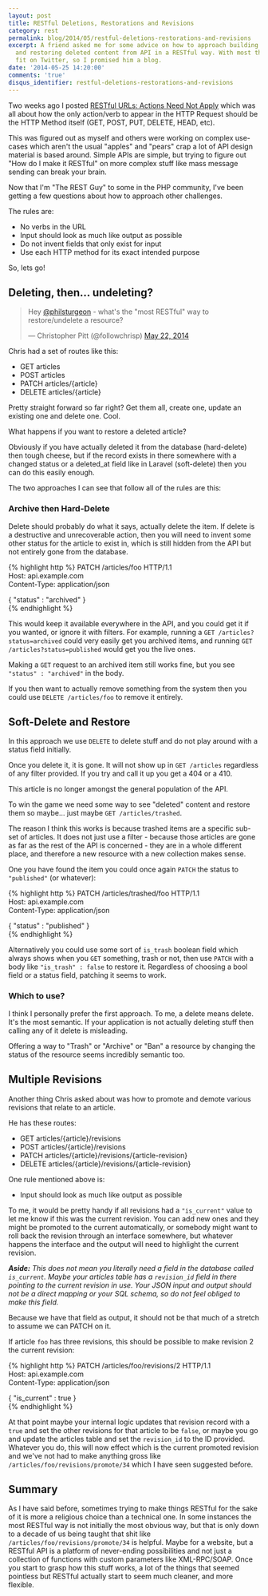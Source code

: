 ```yaml
---
layout: post
title: RESTful Deletions, Restorations and Revisions
category: rest
permalink: blog/2014/05/restful-deletions-restorations-and-revisions
excerpt: A friend asked me for some advice on how to approach building article revisions
  and restoring deleted content from API in a RESTful way. With most things, it didn't
  fit on Twitter, so I promised him a blog. 
date: '2014-05-25 14:20:00'
comments: 'true'
disqus_identifier: restful-deletions-restorations-and-revisions
---
```


Two weeks ago I posted [RESTful URLs: Actions Need Not Apply](/blog/2014/05/restful-urls-actions-need-not-apply) which was all about how the only action/verb to appear in the HTTP Request should be the HTTP Method itself (GET, POST, PUT, DELETE, HEAD, etc). 

This was figured out as myself and others were working on complex use-cases which aren't the usual "apples" and "pears" crap a lot of API design material is based around. Simple APIs are simple, but trying to figure out "How do I make it RESTful" on more complex stuff like mass message sending can break your brain. 

Now that I'm "The REST Guy" to some in the PHP community, I've been getting a few questions about how to approach other challenges.

The rules are: 

* No verbs in the URL
* Input should look as much like output as possible
* Do not invent fields that only exist for input
* Use each HTTP method for its exact intended purpose

So, lets go!

## Deleting, then... undeleting?

<blockquote class="twitter-tweet" lang="en"><p>Hey <a href="https://twitter.com/philsturgeon">@philsturgeon</a> - what&#39;s the &quot;most RESTful&quot; way to restore/undelete a resource?</p>&mdash; Christopher Pitt (@followchrisp) <a href="https://twitter.com/followchrisp/statuses/469477939101597696">May 22, 2014</a></blockquote>
<script async src="//platform.twitter.com/widgets.js" charset="utf-8"></script>

Chris had a set of routes like this:

* GET articles
* POST articles
* PATCH articles/{article}
* DELETE articles/{article}

Pretty straight forward so far right? Get them all, create one, update an existing one and delete one. Cool.

What happens if you want to restore a deleted article? 

Obviously if you have actually deleted it from the database (hard-delete) then tough cheese, but if the record exists in there somewhere
with a changed status or a deleted_at field like in Laravel (soft-delete) then you can do this easily enough.

The two approaches I can see that follow all of the rules are this:

### Archive then Hard-Delete

Delete should probably do what it says, actually delete the item. If delete is a destructive and unrecoverable action, then you will need to invent some other status for the article to exist in, which is still hidden from the API but not entirely gone from the database. 

{% highlight http %}
PATCH /articles/foo HTTP/1.1  
Host: api.example.com  
Content-Type: application/json  

{ "status" : "archived" }  
{% endhighlight %}

This would keep it available everywhere in the API, and you could get it if you wanted, or ignore it with filters. For example, running a `GET /articles?status=archived` could very easily get you archived items, and running `GET /articles?status=published` would get you the live ones.

Making a `GET` request to an archived item still works fine, but you see `"status" : "archived"` in the body. 

If you then want to actually remove something from the system then you could use `DELETE /articles/foo` to remove it entirely.


## Soft-Delete and Restore

In this approach we use `DELETE` to delete stuff and do not play around with a status field initially. 

Once you delete it, it is gone. It will not show up in `GET /articles` regardless of any filter provided. If you try and call it up you get a 404 or a 410.

This article is no longer amongst the general population of the API. 

To win the game we need some way to see "deleted" content and restore them so maybe... just maybe `GET /articles/trashed`. 

The reason I think this works is because trashed items are a specific sub-set of articles. It does not just use a filter - because those articles are gone as far as the rest of the API is concerned - they are in a whole different place, and therefore a new resource with a new collection makes sense.

One you have found the item you could once again `PATCH` the status to `"published"` (or whatever):

{% highlight http %}
PATCH /articles/trashed/foo HTTP/1.1  
Host: api.example.com  
Content-Type: application/json  

{ "status" : "published" }  
{% endhighlight %}

Alternatively you could use some sort of `is_trash` boolean field which always shows when you `GET` something, trash or not, then use `PATCH` with a body like `"is_trash" : false` to restore it. Regardless of choosing a bool field or a status field, patching it seems to work.

### Which to use?

I think I personally prefer the first approach. To me, a delete means delete. It's the most semantic. If your application is not actually deleting stuff then calling any of it delete is misleading.

Offering a way to "Trash" or "Archive" or "Ban" a resource by changing the status of the resource seems incredibly semantic too.


## Multiple Revisions

Another thing Chris asked about was how to promote and demote various revisions that relate to an article. 

He has these routes:

* GET articles/{article}/revisions
* POST articles/{article}/revisions
* PATCH articles/{article}/revisions/{article-revision}
* DELETE articles/{article}/revisions/{article-revision}

One rule mentioned above is:

* Input should look as much like output as possible

To me, it would be pretty handy if all revisions had a `"is_current"` value to let me know if this was the current revision. You can 
add new ones and they might be promoted to the current automatically, or somebody might want to roll back the revision through an interface somewhere, but whatever happens the interface and the output will need to highlight the current revision. 

_**Aside:** This does not mean you literally need a field in the database called `is_current`. Maybe your articles table has a `revision_id` field in there pointing to the current revision in use. Your JSON input and output should not be a direct mapping or your SQL schema, so do not feel obliged to make this field._

Because we have that field as output, it should not be that much of a stretch to assume we can PATCH on it. 

If article `foo` has three revisions, this should be possible to make revision 2 the current revision:

{% highlight http %}
PATCH /articles/foo/revisions/2 HTTP/1.1  
Host: api.example.com  
Content-Type: application/json  

{ "is_current" : true }  
{% endhighlight %}

At that point maybe your internal logic updates that revision record with a `true` and set the other revisions for that article to be `false`, or maybe you go and update the articles table and set the `revision_id` to the ID provided. Whatever you do, this will now effect which is the current promoted revision and we've not had to make anything gross like `/articles/foo/revisions/promote/34` which I have seen suggested before.

## Summary

As I have said before, sometimes trying to make things RESTful for the sake of it is more a religious choice than a technical one. In some instances the most RESTful way is not initially the most obvious way, but that is only down to a decade of us being taught that shit like `/articles/foo/revisions/promote/34` is helpful. Maybe for a website, but a RESTful API is a platform of never-ending possibilities and not just a collection of functions with custom parameters like XML-RPC/SOAP. Once you start to grasp how this stuff works, a lot of the things that seemed pointless but RESTful actually start to seem much cleaner, and more flexible.